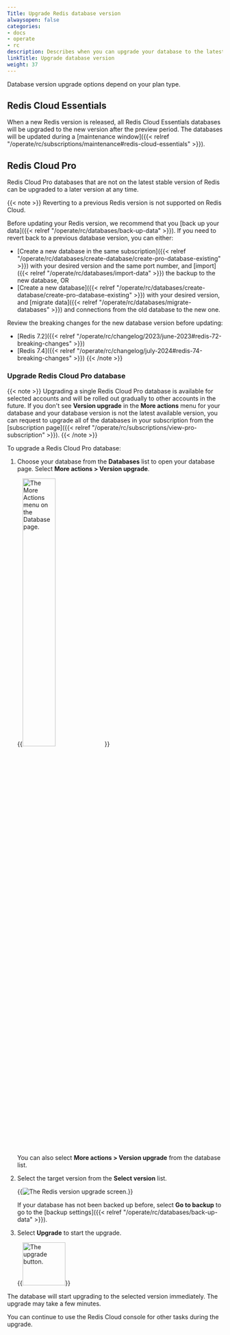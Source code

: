 ```yaml
---
Title: Upgrade Redis database version
alwaysopen: false
categories:
- docs
- operate
- rc
description: Describes when you can upgrade your database to the latest available version for each plan type.
linkTitle: Upgrade database version
weight: 37
---
```


Database version upgrade options depend on your plan type.

## Redis Cloud Essentials

When a new Redis version is released, all Redis Cloud Essentials databases will be upgraded to the new version after the preview period. The databases will be updated during a [maintenance window]({{< relref "/operate/rc/subscriptions/maintenance#redis-cloud-essentials" >}}).

## Redis Cloud Pro

Redis Cloud Pro databases that are not on the latest stable version of Redis can be upgraded to a later version at any time.

{{< note >}}
Reverting to a previous Redis version is not supported on Redis Cloud. 

Before updating your Redis version, we recommend that you [back up your data]({{< relref "/operate/rc/databases/back-up-data" >}}). If you need to revert back to a previous database version, you can either:
- [Create a new database in the same subscription]({{< relref "/operate/rc/databases/create-database/create-pro-database-existing" >}}) with your desired version and the same port number, and [import]({{< relref "/operate/rc/databases/import-data" >}}) the backup to the new database, OR
- [Create a new database]({{< relref "/operate/rc/databases/create-database/create-pro-database-existing" >}}) with your desired version, and [migrate data]({{< relref "/operate/rc/databases/migrate-databases" >}}) and connections from the old database to the new one.

Review the breaking changes for the new database version before updating: 
- [Redis 7.2]({{< relref "/operate/rc/changelog/2023/june-2023#redis-72-breaking-changes" >}}) 
- [Redis 7.4]({{< relref "/operate/rc/changelog/july-2024#redis-74-breaking-changes" >}}) 
{{< /note >}}

### Upgrade Redis Cloud Pro database

{{< note >}}
Upgrading a single Redis Cloud Pro database is available for selected accounts and will be rolled out gradually to other accounts in the future. If you don't see **Version upgrade** in the **More actions** menu for your database and your database version is not the latest available version, you can request to upgrade all of the databases in your subscription from the [subscription page]({{< relref "/operate/rc/subscriptions/view-pro-subscription" >}}).
{{< /note >}}

To upgrade a Redis Cloud Pro database: 

1. Choose your database from the **Databases** list to open your database page. Select **More actions > Version upgrade**.

    {{<image filename="images/rc/databases-more-actions-menu.png" alt="The More Actions menu on the Database page." width=40% >}}
    
    You can also select **More actions > Version upgrade** from the database list.

1. Select the target version from the **Select version** list.

    {{<image filename="images/rc/database-version-upgrade.png" alt="The Redis version upgrade screen." >}}

    If your database has not been backed up before, select **Go to backup** to go to the [backup settings]({{< relref "/operate/rc/databases/back-up-data" >}}).

1. Select **Upgrade** to start the upgrade.

    {{<image filename="images/rc/button-upgrade.png" alt="The upgrade button." width=100px >}}

The database will start upgrading to the selected version immediately. The upgrade may take a few minutes. 

You can continue to use the Redis Cloud console for other tasks during the upgrade.





